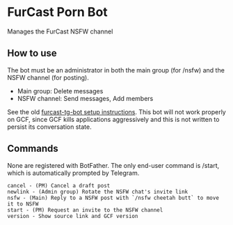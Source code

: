 # FurCast Porn Bot

Manages the FurCast NSFW channel

## How to use

The bot must be an administrator in both the main group (for /nsfw) and the
NSFW channel (for posting).
* Main group: Delete messages
* NSFW channel: Send messages, Add members

See the old
[furcast-tg-bot setup instructions](https://github.com/xbnstudios/furcast-tg-bot/blob/0921ef053b3abd9b28127de7b175d3ee303f403b/README.md#how-to-use).
This bot will not work properly on GCF, since GCF kills applications
aggressively and this is not written to persist its conversation state.

## Commands
None are registered with BotFather. The only end-user command is /start, which
is automatically prompted by Telegram.
```
cancel - (PM) Cancel a draft post
newlink - (Admin group) Rotate the NSFW chat's invite link
nsfw - (Main) Reply to a NSFW post with `/nsfw cheetah butt` to move it to NSFW
start - (PM) Request an invite to the NSFW channel
version - Show source link and GCF version
```
